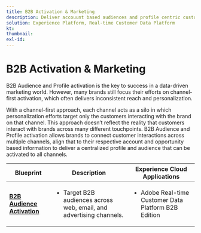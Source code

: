 ```yaml
---
title: B2B Activation & Marketing
description: Deliver accouunt based audiences and profile centric customer experiences with Real-time Customer Data Platform​.
solution: Experience Platform, Real-time Customer Data Platform
kt: 
thumbnail:
exl-id: 
---
```


# B2B Activation & Marketing

B2B Audience and Profile activation is the key to success in a data-driven marketing world. However, many brands still focus their efforts on channel-first activation, which often delivers inconsistent reach and personalization.

With a channel-first approach, each channel acts as a silo in which personalization efforts target only the customers interacting with the brand on that channel. This approach doesn’t reflect the reality that customers interact with brands across many different touchpoints. B2B Audience and Profile activation allows brands to connect customer interactions across multiple channels, align that to their respective account and opportunity based information to deliver a centralized profile and audience that can be activated to all channels.

| Blueprint | Description| Experience Cloud Applications|
|---|---|---|
| **[B2B Audience Activation](b2bactivation.md)** | <ul><li>Target B2B audiences across web, email, and advertising channels.</li></ul>                                                                                         | <ul><li>Adobe Real-time Customer Data Platform B2B Edition</li></ul>                                               |